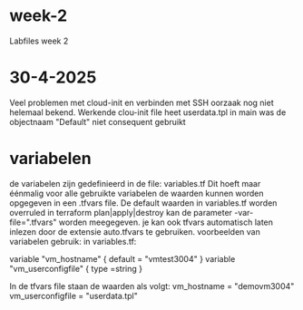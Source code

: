 # week-2
Labfiles week 2
# 30-4-2025
Veel problemen met cloud-init en verbinden met SSH
oorzaak nog niet helemaal bekend. Werkende clou-init file heet userdata.tpl
in main was de objectnaam "Default" niet consequent gebruikt

# variabelen
de variabelen zijn gedefinieerd in de file: variables.tf Dit hoeft maar éénmalig voor alle gebruikte variabelen
de waarden kunnen worden opgegeven in een .tfvars file. De default waarden in variables.tf worden overruled
in terraform plan|apply|destroy kan de parameter -var-file="<file>.tfvars" worden meegegeven. je kan ook tfvars automatisch laten inlezen door de extensie auto.tfvars te gebruiken.
voorbeelden van variabelen gebruik:
in variables.tf:

variable "vm_hostname" {
  default = "vmtest3004"
}
variable "vm_userconfigfile" {
  type =string
}

In de tfvars file staan de waarden als volgt:
vm_hostname = "demovm3004"
vm_userconfigfile = "userdata.tpl"